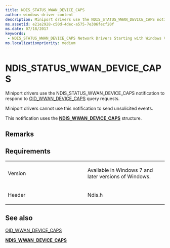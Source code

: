 ```yaml
---
title: NDIS_STATUS_WWAN_DEVICE_CAPS
author: windows-driver-content
description: Miniport drivers use the NDIS_STATUS_WWAN_DEVICE_CAPS notification to respond to OID_WWAN_DEVICE_CAPS query requests. Miniport drivers cannot use this notification to send unsolicited events.This notification uses the NDIS_WWAN_DEVICE_CAPS structure.
ms.assetid: e21e2928-c50d-4dec-a575-7e306fecf20f
ms.date: 07/18/2017
keywords:
 - NDIS_STATUS_WWAN_DEVICE_CAPS Network Drivers Starting with Windows Vista
ms.localizationpriority: medium
---
```


# NDIS\_STATUS\_WWAN\_DEVICE\_CAPS


Miniport drivers use the NDIS\_STATUS\_WWAN\_DEVICE\_CAPS notification to respond to [OID\_WWAN\_DEVICE\_CAPS](https://msdn.microsoft.com/library/windows/hardware/ff569824) query requests.

Miniport drivers cannot use this notification to send unsolicited events.

This notification uses the [**NDIS\_WWAN\_DEVICE\_CAPS**](https://msdn.microsoft.com/library/windows/hardware/ff567907) structure.

Remarks
-------

Requirements
------------

<table>
<colgroup>
<col width="50%" />
<col width="50%" />
</colgroup>
<tbody>
<tr class="odd">
<td><p>Version</p></td>
<td><p>Available in Windows 7 and later versions of Windows.</p></td>
</tr>
<tr class="even">
<td><p>Header</p></td>
<td>Ndis.h</td>
</tr>
</tbody>
</table>

## See also


[OID\_WWAN\_DEVICE\_CAPS](https://msdn.microsoft.com/library/windows/hardware/ff569824)

[**NDIS\_WWAN\_DEVICE\_CAPS**](https://msdn.microsoft.com/library/windows/hardware/ff567907)

 

 




